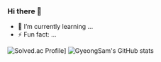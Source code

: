 ### Hi there 👋
- 🌱 I’m currently learning ...
- ⚡ Fun fact: ...




![Solved.ac Profile](http://mazassumnida.wtf/api/generate_badge?boj=rud7tka)]
![GyeongSam's GitHub stats](https://github-readme-stats.vercel.app/api?username=GyeongSam&show_icons=true&theme=radical)

<!--
**GyeongSam/GyeongSam** is a ✨ _special_ ✨ repository because its `README.md` (this file) appears on your GitHub profile.

Here are some ideas to get you started:
